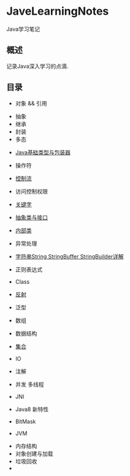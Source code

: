 # JaveLearningNotes
Java学习笔记

## 概述

记录Java深入学习的点滴.

## 目录

* 对象 && 引用

- 抽象
- 继承
- 封装
- 多态

* [Java基础类型与包装器](./doc/Wrapper/Wrapper.md)

* 操作符

* [控制流](./ControllerStream/ControllerStream.md)

* 访问控制权限

* [关键字](./doc/KeyWord/KeyWord.md)

* [抽象类与接口](./doc/AbstractClass/AbstractClass.md)

* [内部类](./doc/InnerClass/InnerClass.md)

* 异常处理

* [字符串String StringBuffer StringBuilder详解](./doc/String/String.md)

* 正则表达式

* Class

* [反射](./doc/Reflection/Reflection.md)

* 泛型

* 数组

* 数据结构

* [集合](./doc/Collections/Collections.md)

* IO

* 注解

* 并发 多线程

* JNI

* Java8 新特性

* BitMask

* JVM
 
- 内存结构
- 对象创建与加载
- 垃圾回收
- 

